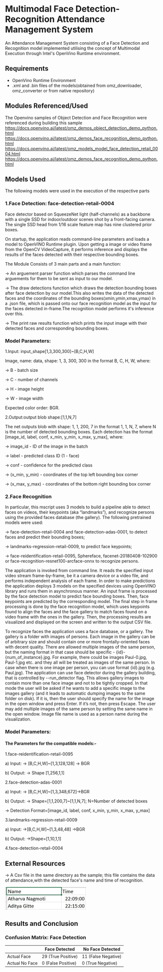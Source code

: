 # Multimodal Face Detection-Recognition Attendance Management System

An Attendance Management System consisting of a Face Detection and Recognition model implemented utilising the concept of Multimodal Execution through Intel's OpenVino Runtime environment.

## Requirements

- OpenVino Runtime Environment
- .xml and .bin files of the models(obtained from omz_downloader, omz_converter or from native repository)

## Modules Referenced/Used

The Openvino samples of Object Detection and Face Recognition were referenced during building this sample
https://docs.openvino.ai/latest/omz_demos_object_detection_demo_python.html
https://docs.openvino.ai/latest/omz_demos_face_recognition_demo_python.html
https://docs.openvino.ai/latest/omz_models_model_face_detection_retail_0004.html
https://docs.openvino.ai/latest/omz_demos_face_recognition_demo_python.html

## Models Used

The following models were used in the execution of the respective parts

### 1.Face Detection: face-detection-retail-0004

Face detector based on SqueezeNet light (half-channels) as a backbone with a single SSD for indoor/outdoor scenes shot by a front-facing camera. The single SSD head from 1/16 scale feature map has nine clustered prior boxes.

On startup, the application reads command-line parameters and loads a model to OpenVINO Runtime plugin. Upon getting a image or video frame from the OpenCV VideoCapture, it performs inference and displays the results of the faces detected with their respective bounding boxes.

The Module Consists of 3 main parts and a main function:

-> An arguement parser function which parses the command line arguements for them to be sent as input to our model.

-> The draw detections function which draws the detection bounding boxes after face detection by our model.This also writes the data of the detected faces and the coordinates of the bounding boxes(xmin,ymin,xmax,ymax) in a .json file, which is passed onto our face recognition model as the input for the faces detected in-frame.The recognition model performs it's inference over this.

-> The print raw results function which prints the input image with their detected faces and corresponding bounding boxes.

### Model Parameters:

1.Input: input_shape[1,3,300,300]~[B,C,H,W]

Image, name: data, shape: 1, 3, 300, 300 in the format B, C, H, W, where:

-> B - batch size

-> C - number of channels

-> H - image height

-> W - image width

Expected color order: BGR.

2.Output:output blob shape:[1,1,N,7]

The net outputs blob with shape: 1, 1, 200, 7 in the format 1, 1, N, 7, where N is the number of detected bounding boxes. Each detection has the format [image_id, label, conf, x_min, y_min, x_max, y_max], where:

-> image_id - ID of the image in the batch

-> label - predicted class ID (1 - face)

-> conf - confidence for the predicted class

-> (x_min, y_min) - coordinates of the top left bounding box corner

-> (x_max, y_max) - coordinates of the bottom right bounding box corner

### 2.Face Recognition

In particular, this mscript uses 3 models to build a pipeline able to detect faces on videos, their keypoints (aka “landmarks”), and recognize persons using the provided faces database (the gallery). The following pretrained models were used:

-> face-detection-retail-0004 and face-detection-adas-0001, to detect faces and predict their bounding boxes;

-> landmarks-regression-retail-0009, to predict face keypoints;

-> face-reidentification-retail-0095, Sphereface, facenet-20180408-102900 or face-recognition-resnet100-arcface-onnx to recognize persons.

The application is invoked from command line. It reads the specified input video stream frame-by-frame, be it a camera device or a video file, and performs independent analysis of each frame. In order to make predictions the application deploys 3 models on the specified devices using OpenVINO library and runs them in asynchronous manner. An input frame is processed by the face detection model to predict face bounding boxes. Then, face keypoints are predicted by the corresponding model. The final step in frame processing is done by the face recognition model, which uses keypoints found to align the faces and the face gallery to match faces found on a video frame with the ones in the gallery. Then, the processing results are visualized and displayed on the screen and written to the output CSV file.

To recognize faces the application uses a face database, or a gallery. The gallery is a folder with images of persons. Each image in the gallery can be of arbitrary size and should contain one or more frontally-oriented faces with decent quality. There are allowed multiple images of the same person, but the naming format in that case should be specific - {id}-{num_of_instance}.jpg. For example, there could be images Paul-0.jpg, Paul-1.jpg etc. and they all will be treated as images of the same person. In case when there is one image per person, you can use format {id}.jpg (e.g. Paul.jpg). The application can use face detector during the gallery building, that is controlled by --run_detector flag. This allows gallery images to contain more than one face image and not to be tightly cropped. In that mode the user will be asked if he wants to add a specific image to the images gallery (and it leads to automatic dumping images to the same folder on disk). If it is, then the user should specify the name for the image in the open window and press Enter. If it’s not, then press Escape. The user may add multiple images of the same person by setting the same name in the open window.
Image file name is used as a person name during the visualization.

### Model Parameters:

#### The Parameters for the compatible models:-

1.face-reidentification-retail-0095

a) Input:
-> [B,C,H,W]~[1,3,128,128]
-> BGR

b) Output:
-> Shape [1,256,1,1]

2.face-detection-adas-0001

a) Input:
-> [B,C,H,W]~[1,3,348,672]->BGR

b) Output:
-> Shape=[1,1,200,7]~[1,1,N,7];
N=Number of detected boxes

-> Detection Format=[image_id, label, conf, x_min, y_min, x_max, y_max]

3.landmarks-regression-retail-0009

a) Input:
->[B,C,H,W]~[1,3,48,48]
->BGR

b) Output:
->Shape=[1,10,1,1]

4.face-detection-retail-0004

## External Resources

-> A Csv file in the same directory as the sample; this file contains the data of attendance,with the detected face's name and time of recognition.

![Alt text](/docs/attendance.jpg)

## Results and Conclusion

### Confusion Matrix: Face Detection

|                  | Face Detected | No Face Detected |
| ---------------- | ------------- | ---------------- |
| Actual Face      | 29 (True Positive)   | 11 (False Negative)    |
| Actual No Face   | 0 (False Positive)    | 0 (True Negative) |


